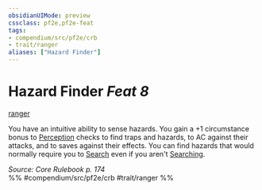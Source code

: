 ```yaml
---
obsidianUIMode: preview
cssclass: pf2e,pf2e-feat
tags:
- compendium/src/pf2e/crb
- trait/ranger
aliases: ["Hazard Finder"]
---
```

# Hazard Finder  *Feat 8*  
[ranger](../../Rules/traits/ranger.md)  


You have an intuitive ability to sense hazards. You gain a +1 circumstance bonus to [Perception](../skills.md#Perception) checks to find traps and hazards, to AC against their attacks, and to saves against their effects. You can find hazards that would normally require you to [Search](../../Rules/actions/search.md) even if you aren't [Searching](../../Rules/actions/search.md).

*Source: Core Rulebook p. 174*  
%% #compendium/src/pf2e/crb #trait/ranger %%